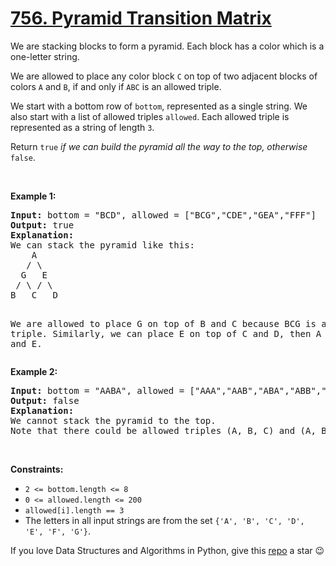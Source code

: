 # [756. Pyramid Transition Matrix][title]

<p>We are stacking blocks to form a pyramid. Each block has a color which is a one-letter string.</p>
<p>We are allowed to place any color block <code>C</code> on top of two adjacent blocks of colors <code>A</code> and <code>B</code>, if and only if <code>ABC</code> is an allowed triple.</p>
<p>We start with a bottom row of <code>bottom</code>, represented as a single string. We also start with a list of allowed triples <code>allowed</code>. Each allowed triple is represented as a string of length <code>3</code>.</p>
<p>Return <code>true</code> <em>if we can build the pyramid all the way to the top, otherwise</em> <code>false</code>.</p>
<p> </p>
<p><strong>Example 1:</strong></p>
<pre><strong>Input:</strong> bottom = "BCD", allowed = ["BCG","CDE","GEA","FFF"]
<strong>Output:</strong> true
<strong>Explanation:</strong>
We can stack the pyramid like this:
    A
   / \
  G   E
 / \ / \
B   C   D

We are allowed to place G on top of B and C because BCG is an allowed triple.  Similarly, we can place E on top of C and D, then A on top of G and E.
</pre>
<p><strong>Example 2:</strong></p>
<pre><strong>Input:</strong> bottom = "AABA", allowed = ["AAA","AAB","ABA","ABB","BAC"]
<strong>Output:</strong> false
<strong>Explanation:</strong>
We cannot stack the pyramid to the top.
Note that there could be allowed triples (A, B, C) and (A, B, D) with C != D.
</pre>
<p> </p>
<p><strong>Constraints:</strong></p>
<ul>
<li><code>2 &lt;= bottom.length &lt;= 8</code></li>
<li><code>0 &lt;= allowed.length &lt;= 200</code></li>
<li><code>allowed[i].length == 3</code></li>
<li>The letters in all input strings are from the set <code>{'A', 'B', 'C', 'D', 'E', 'F', 'G'}</code>.</li>
</ul>


If you love Data Structures and Algorithms in Python, give this [repo][me] a star :wink:

[title]: https://leetcode.com/problems/pyramid-transition-matrix
[me]: https://github.com/bumblebee211196/awesome-python-leetcode